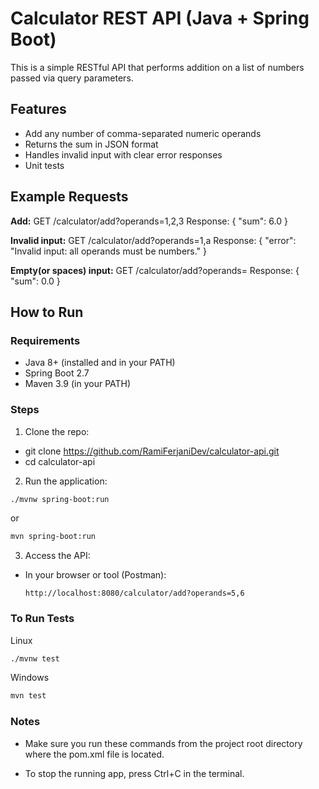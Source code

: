 # Calculator REST API (Java + Spring Boot)

This is a simple RESTful API that performs addition on a list of numbers passed via query parameters.

## Features

- Add any number of comma-separated numeric operands
- Returns the sum in JSON format
- Handles invalid input with clear error responses
- Unit tests

## Example Requests

**Add:**
GET /calculator/add?operands=1,2,3
Response: { "sum": 6.0 }

**Invalid input:**
GET /calculator/add?operands=1,a
Response: { "error": "Invalid input: all operands must be numbers." }

**Empty(or spaces) input:**
GET /calculator/add?operands=
Response: { "sum": 0.0 }

## How to Run

### Requirements
- Java 8+ (installed and in your PATH)
- Spring Boot 2.7
- Maven 3.9 (in your PATH)

### Steps

1. Clone the repo:
- git clone https://github.com/RamiFerjaniDev/calculator-api.git
- cd calculator-api
2. Run the application:
  
```bash
./mvnw spring-boot:run
```

or

```bash
mvn spring-boot:run
```

3. Access the API:
- In your browser or tool (Postman):

  ```
  http://localhost:8080/calculator/add?operands=5,6
  ```

### To Run Tests
Linux
```bash
./mvnw test
```

Windows
```bash
mvn test
```

### Notes
- Make sure you run these commands from the project root directory where the pom.xml file is located.

- To stop the running app, press Ctrl+C in the terminal.
